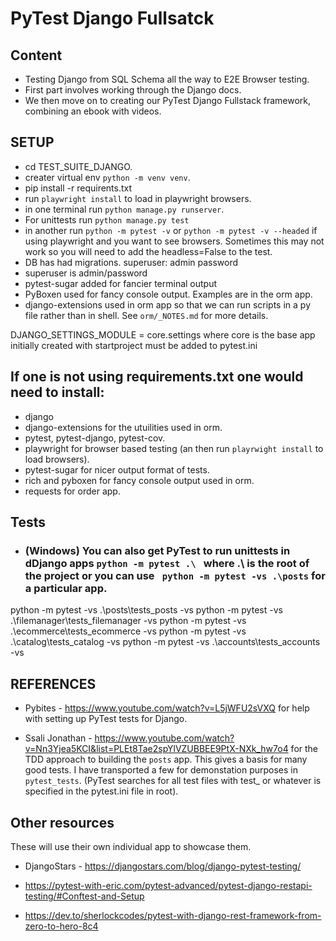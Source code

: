 # PyTest Django Fullsatck

## Content

- Testing Django from SQL Schema all the way to E2E Browser testing.
- First part involves working through the Django docs.
- We then move on to creating our PyTest Django Fullstack framework, combining an ebook with videos.

## SETUP

- cd TEST_SUITE_DJANGO.
- creater virtual env `python -m venv venv`.
- pip install -r requirents.txt
- run `playwright install` to load in playwright browsers.
- in one terminal run `python manage.py runserver`.
- For unittests run `python manage.py test`
- in another run `python -m pytest -v` or `python -m pytest -v --headed` if using  playwright and you want to see browsers. Sometimes this may not work so you will need to add the headless=False to the test.
- DB has had migrations. superuser: admin password
- superuser is admin/password
- pytest-sugar added for fancier terminal output
- PyBoxen used for fancy console output. Examples are in the orm app.
- django-extensions used in orm app so that we can run scripts in a py file rather than in shell. See `orm/_NOTES.md` for more details.

DJANGO_SETTINGS_MODULE = core.settings where core is the base app initially created with startproject must be added to pytest.ini

## If one is not using requirements.txt one would need to install:

- django
- django-extensions for the utuilities used in orm.
- pytest, pytest-django, pytest-cov.
- playwright for browser based testing (an then run `playrwight install` to load browsers).
- pytest-sugar for nicer output format of tests.
- rich and pyboxen for fancy console output used in orm.
- requests for order app.

## Tests

- ### (Windows) You can also get PyTest to run unittests in dDjango apps `python -m pytest .\ ` where .\ is the root of the project or you can use ` python -m pytest -vs .\posts` for a particular app. 

python -m pytest -vs .\posts\tests_posts -vs
python -m pytest -vs .\filemanager\tests_filemanager -vs
python -m pytest -vs .\ecommerce\tests_ecommerce -vs
python -m pytest -vs .\catalog\tests_catalog -vs
python -m pytest -vs .\accounts\tests_accounts -vs

## REFERENCES

- Pybites - https://www.youtube.com/watch?v=L5jWFU2sVXQ for help with setting up PyTest tests for Django. 

- Ssali Jonathan - https://www.youtube.com/watch?v=Nn3Yjea5KCI&list=PLEt8Tae2spYlVZUBBEE9PtX-NXk_hw7o4 for the TDD approach to building the `posts` app. This gives a basis for many good tests. I have transported a few for demonstation purposes in `pytest_tests`. (PyTest searches for all test files with test_ or whatever is specified in the pytest.ini file in root).

## Other resources
These will use their own individual app to showcase them.

- DjangoStars - https://djangostars.com/blog/django-pytest-testing/

- https://pytest-with-eric.com/pytest-advanced/pytest-django-restapi-testing/#Conftest-and-Setup

- https://dev.to/sherlockcodes/pytest-with-django-rest-framework-from-zero-to-hero-8c4


